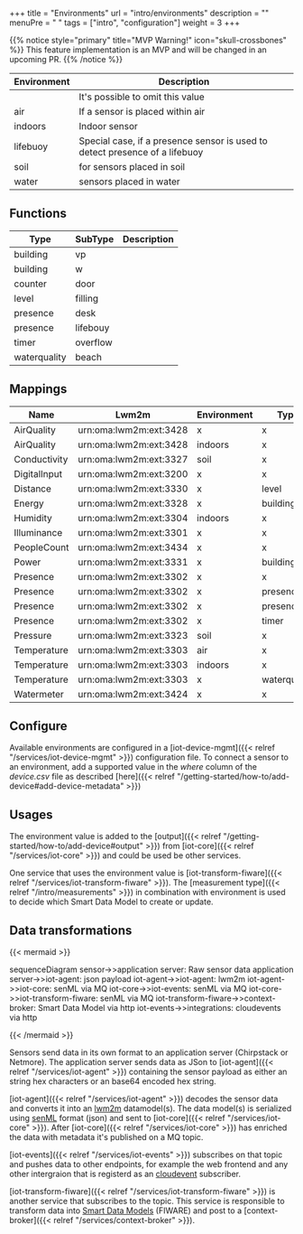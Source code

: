 +++
title = "Environments"
url = "intro/environments"
description = ""
menuPre = "<i class='fas fa-map'></i> "
tags = ["intro", "configuration"]
weight = 3
+++

{{% notice style="primary" title="MVP Warning!" icon="skull-crossbones" %}}
This feature implementation is an MVP and will be changed in an upcoming PR.
{{% /notice %}}

| Environment | Description |
|----------------|-------------|
| | It's possible to omit this value |
| air | If a sensor is placed within air |
| indoors | Indoor sensor |
| lifebuoy | Special case, if a presence sensor is used to detect presence of a  lifebuoy |
| soil | for sensors placed in soil |
| water | sensors placed in water |

## Functions

| Type | SubType | Description |
|-|-|-|
| building | vp | |
| building | w | |
| counter | door | |
| level | filling | |
| presence | desk | |
| presence | lifebouy | |
| timer | overflow | |
| waterquality | beach | |

## Mappings

| Name | Lwm2m | Environment | Type | SubType | Smart data model |
|-|-|-|-|-|-|
AirQuality | urn:oma:lwm2m:ext:3428 | x | x | x | AirQualityObserved |
AirQuality | urn:oma:lwm2m:ext:3428 | indoors | x | x | IndoorEnvironmentObserved |
Conductivity | urn:oma:lwm2m:ext:3327 | soil | x | x | GreenspaceRecord |
DigitalInput | urn:oma:lwm2m:ext:3200 | x | x | x | x |
Distance | urn:oma:lwm2m:ext:3330 | x | level | x | x |
Energy | urn:oma:lwm2m:ext:3328 | x | building | power | x |
Humidity | urn:oma:lwm2m:ext:3304 | indoors | x | x | IndoorEnvironmentObserved |
Illuminance | urn:oma:lwm2m:ext:3301 | x | x | x | x |
PeopleCount | urn:oma:lwm2m:ext:3434 | x | x | x | x |
Power | urn:oma:lwm2m:ext:3331 | x | building | energy | x |
Presence | urn:oma:lwm2m:ext:3302 | x | x | x | Device |
Presence | urn:oma:lwm2m:ext:3302 | x | presence | desk | Device |
Presence | urn:oma:lwm2m:ext:3302 | x | presence | lifebuoy | Lifebuoy |
Presence | urn:oma:lwm2m:ext:3302 | x | timer | x | x |
Pressure | urn:oma:lwm2m:ext:3323 | soil | x | x | GreenspaceRecord |
Temperature | urn:oma:lwm2m:ext:3303 | air | x | x | WeatherObserved |
Temperature | urn:oma:lwm2m:ext:3303 | indoors | x | x | IndoorEnvironmentObserved |
Temperature | urn:oma:lwm2m:ext:3303 | x | waterquality | x | WaterQualityObserved |
Watermeter | urn:oma:lwm2m:ext:3424 | x | x | x | WaterConsumptionObserved |

## Configure

Available environments are configured in a [iot-device-mgmt]({{< relref "/services/iot-device-mgmt" >}}) configuration file. To connect a sensor to an environment, add a supported value in the *where* column of the *device.csv* file as described [here]({{< relref "/getting-started/how-to/add-device#add-device-metadata" >}})

## Usages

The environment value is added to the [output]({{< relref "/getting-started/how-to/add-device#output" >}}) from [iot-core]({{< relref "/services/iot-core" >}}) and could be used be other services.

One service that uses the environment value is [iot-transform-fiware]({{< relref "/services/iot-transform-fiware" >}}). The [measurement type]({{< relref "/intro/measurements" >}}) in combination with environment is used to decide which Smart Data Model to create or update.

## Data transformations

{{< mermaid >}}

sequenceDiagram
    sensor->>application server: Raw sensor data
    application server->>iot-agent: json payload
    iot-agent->>iot-agent: lwm2m
    iot-agent->>iot-core: senML via MQ
    iot-core->>iot-events: senML via MQ
    iot-core->>iot-transform-fiware: senML via MQ
    iot-transform-fiware->>context-broker: Smart Data Model via http
    iot-events->>integrations: cloudevents via http 

{{< /mermaid >}}

Sensors send data in its own format to an application server (Chirpstack or Netmore). The application server sends data as JSon to [iot-agent]({{< relref "/services/iot-agent" >}}) containing the sensor payload as either an string hex characters or an base64 encoded hex string.

[iot-agent]({{< relref "/services/iot-agent" >}}) decodes the sensor data and converts it into an [lwm2m](https://technical.openmobilealliance.org/OMNA/LwM2M/LwM2MRegistry.html) datamodel(s). The data model(s) is serialized using [senML](https://www.rfc-editor.org/rfc/rfc8428.html) format (json) and sent to [iot-core]({{< relref "/services/iot-core" >}}). After [iot-core]({{< relref "/services/iot-core" >}}) has enriched the data with metadata it's published on a MQ topic. 

[iot-events]({{< relref "/services/iot-events" >}}) subscribes on that topic and pushes data to other endpoints, for example the web frontend and any other intergraion that is registerd as an [cloudevent](https://cloudevents.io/) subscriber. 

[iot-transform-fiware]({{< relref "/services/iot-transform-fiware" >}}) is another service that subscribes to the topic. This service is responsible to transform data into [Smart Data Models](https://smartdatamodels.org/) (FIWARE) and post to a [context-broker]({{< relref "/services/context-broker" >}}).